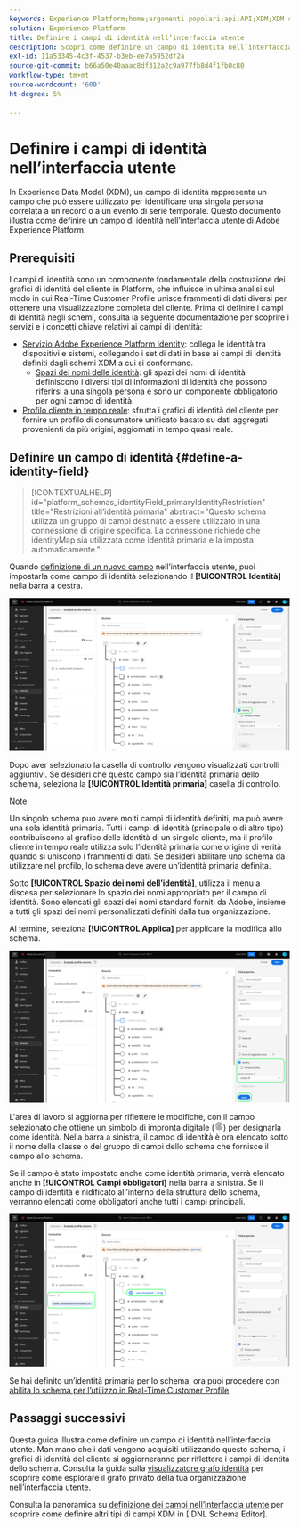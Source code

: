 ```yaml
---
keywords: Experience Platform;home;argomenti popolari;api;API;XDM;XDM system;experience data model;data model;ui;workspace;identity;field;
solution: Experience Platform
title: Definire i campi di identità nell’interfaccia utente
description: Scopri come definire un campo di identità nell’interfaccia utente di Experienci Platform.
exl-id: 11a53345-4c3f-4537-b3eb-ee7a5952df2a
source-git-commit: b66a50e40aaac8df312a2c9a977fb8d4f1fb0c80
workflow-type: tm+mt
source-wordcount: '609'
ht-degree: 5%

---
```


# Definire i campi di identità nell’interfaccia utente

In Experience Data Model (XDM), un campo di identità rappresenta un campo che può essere utilizzato per identificare una singola persona correlata a un record o a un evento di serie temporale. Questo documento illustra come definire un campo di identità nell’interfaccia utente di Adobe Experience Platform.

## Prerequisiti

I campi di identità sono un componente fondamentale della costruzione dei grafici di identità del cliente in Platform, che influisce in ultima analisi sul modo in cui Real-Time Customer Profile unisce frammenti di dati diversi per ottenere una visualizzazione completa del cliente. Prima di definire i campi di identità negli schemi, consulta la seguente documentazione per scoprire i servizi e i concetti chiave relativi ai campi di identità:

* [Servizio Adobe Experience Platform Identity](../../../identity-service/home.md): collega le identità tra dispositivi e sistemi, collegando i set di dati in base ai campi di identità definiti dagli schemi XDM a cui si conformano.
   * [Spazi dei nomi delle identità](../../../identity-service/namespaces.md): gli spazi dei nomi di identità definiscono i diversi tipi di informazioni di identità che possono riferirsi a una singola persona e sono un componente obbligatorio per ogni campo di identità.
* [Profilo cliente in tempo reale](../../../profile/home.md): sfrutta i grafici di identità del cliente per fornire un profilo di consumatore unificato basato su dati aggregati provenienti da più origini, aggiornati in tempo quasi reale.

## Definire un campo di identità {#define-a-identity-field}

>[!CONTEXTUALHELP]
>id="platform_schemas_identityField_primaryIdentityRestriction"
>title="Restrizioni all’identità primaria"
>abstract="Questo schema utilizza un gruppo di campi destinato a essere utilizzato in una connessione di origine specifica. La connessione richiede che identityMap sia utilizzata come identità primaria e la imposta automaticamente."

Quando [definizione di un nuovo campo](./overview.md#define) nell’interfaccia utente, puoi impostarla come campo di identità selezionando il **[!UICONTROL Identità]** nella barra a destra.

![](../../images/ui/fields/special/identity.png)

Dopo aver selezionato la casella di controllo vengono visualizzati controlli aggiuntivi. Se desideri che questo campo sia l’identità primaria dello schema, seleziona la **[!UICONTROL Identità primaria]** casella di controllo.

>[!NOTE]
>
>Un singolo schema può avere molti campi di identità definiti, ma può avere una sola identità primaria. Tutti i campi di identità (principale o di altro tipo) contribuiscono al grafico delle identità di un singolo cliente, ma il profilo cliente in tempo reale utilizza solo l’identità primaria come origine di verità quando si uniscono i frammenti di dati. Se desideri abilitare uno schema da utilizzare nel profilo, lo schema deve avere un’identità primaria definita.

Sotto **[!UICONTROL Spazio dei nomi dell’identità]**, utilizza il menu a discesa per selezionare lo spazio dei nomi appropriato per il campo di identità. Sono elencati gli spazi dei nomi standard forniti da Adobe, insieme a tutti gli spazi dei nomi personalizzati definiti dalla tua organizzazione.

Al termine, seleziona **[!UICONTROL Applica]** per applicare la modifica allo schema.

![](../../images/ui/fields/special/identity-config.png)

L&#39;area di lavoro si aggiorna per riflettere le modifiche, con il campo selezionato che ottiene un simbolo di impronta digitale (![](../../images/ui/fields/special/identity-symbol.png)) per designarla come identità. Nella barra a sinistra, il campo di identità è ora elencato sotto il nome della classe o del gruppo di campi dello schema che fornisce il campo allo schema.

Se il campo è stato impostato anche come identità primaria, verrà elencato anche in **[!UICONTROL Campi obbligatori]** nella barra a sinistra. Se il campo di identità è nidificato all’interno della struttura dello schema, verranno elencati come obbligatori anche tutti i campi principali.

![](../../images/ui/fields/special/identity-applied.png)

Se hai definito un’identità primaria per lo schema, ora puoi procedere con [abilita lo schema per l’utilizzo in Real-Time Customer Profile](../resources/schemas.md#profile).

## Passaggi successivi

Questa guida illustra come definire un campo di identità nell’interfaccia utente. Man mano che i dati vengono acquisiti utilizzando questo schema, i grafici di identità del cliente si aggiorneranno per riflettere i campi di identità dello schema. Consulta la guida sulla [visualizzatore grafo identità](../../../identity-service/ui/identity-graph-viewer.md) per scoprire come esplorare il grafo privato della tua organizzazione nell’interfaccia utente.

Consulta la panoramica su [definizione dei campi nell’interfaccia utente](./overview.md#special) per scoprire come definire altri tipi di campi XDM in [!DNL Schema Editor].
